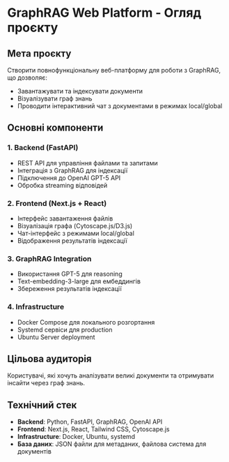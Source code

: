 # GraphRAG Web Platform - Огляд проєкту

## Мета проєкту
Створити повнофункціональну веб-платформу для роботи з GraphRAG, що дозволяє:
- Завантажувати та індексувати документи
- Візуалізувати граф знань
- Проводити інтерактивний чат з документами в режимах local/global

## Основні компоненти

### 1. Backend (FastAPI)
- REST API для управління файлами та запитами
- Інтеграція з GraphRAG для індексації
- Підключення до OpenAI GPT-5 API
- Обробка streaming відповідей

### 2. Frontend (Next.js + React)
- Інтерфейс завантаження файлів
- Візуалізація графа (Cytoscape.js/D3.js)
- Чат-інтерфейс з режимами local/global
- Відображення результатів індексації

### 3. GraphRAG Integration
- Використання GPT-5 для reasoning
- Text-embedding-3-large для ембеддингів
- Збереження результатів індексації

### 4. Infrastructure
- Docker Compose для локального розгортання
- Systemd сервіси для production
- Ubuntu Server deployment

## Цільова аудиторія
Користувачі, які хочуть аналізувати великі документи та отримувати інсайти через граф знань.

## Технічний стек
- **Backend**: Python, FastAPI, GraphRAG, OpenAI API
- **Frontend**: Next.js, React, Tailwind CSS, Cytoscape.js
- **Infrastructure**: Docker, Ubuntu, systemd
- **База даних**: JSON файли для метаданих, файлова система для документів
